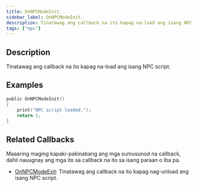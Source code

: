 ```yaml
---
title: OnNPCModeInit.
sidebar_label: OnNPCModeInit.
description: Tinatawag ang callback na ito kapag na-load ang isang NPC script.
tags: ["npc"]
---
```


## Description

Tinatawag ang callback na ito kapag na-load ang isang NPC script.


## Examples

```c
public OnNPCModeInit()
{
    print("NPC script loaded.");
    return 1;
}
```

## Related Callbacks

Maaaring maging kapaki-pakinabang ang mga sumusunod na callback, dahil nauugnay ang mga ito sa callback na ito sa isang paraan o iba pa.

- [OnNPCModeExit](OnNPCModeExit): Tinatawag ang callback na ito kapag nag-unload ang isang NPC script.